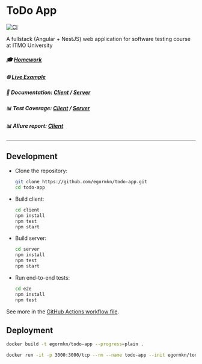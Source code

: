 # ToDo App

[![CI](https://github.com/egormkn/todo-app/actions/workflows/workflow.yml/badge.svg)](https://github.com/egormkn/todo-app/actions/workflows/workflow.yml)

A fullstack (Angular + NestJS) web application for software testing course at ITMO University

##### :mortar_board: [Homework][homework]
##### :globe_with_meridians: [Live Example][live]
##### :blue_book: Documentation: [Client][docs-client] / [Server][docs-server]
##### :bar_chart: Test Coverage: [Client][coverage-client] / [Server][coverage-server]
##### :bar_chart: Allure report: [Client][allure-client]

[homework]: https://egormkn.github.io/todo-app/docs "Homework"
[live]: https://egormkn-todo-app.herokuapp.com "Live example"
[allure-client]: https://egormkn.github.io/todo-app/allure/client "Client Allure report"
[coverage-client]: https://egormkn.github.io/todo-app/coverage/client "Client code coverage"
[coverage-server]: https://egormkn.github.io/todo-app/coverage/server "Server code coverage"
[docs-client]: https://egormkn.github.io/todo-app/docs/client "Client documentation"
[docs-server]: https://egormkn.github.io/todo-app/docs/server "Server documentation"

---

## Development

- Clone the repository:

  ```bash
  git clone https://github.com/egormkn/todo-app.git
  cd todo-app
  ```

- Build client:
  ```bash
  cd client
  npm install
  npm test
  npm start
  ```

- Build server:
  ```bash
  cd server
  npm install
  npm test
  npm start
  ```

- Run end-to-end tests:
  ```bash
  cd e2e
  npm install
  npm test
  ```

See more in the [GitHub Actions workflow file][workflow].

[workflow]: .github/workflows/workflow.yml

## Deployment

```bash
docker build -t egormkn/todo-app --progress=plain .

docker run -it -p 3000:3000/tcp --rm --name todo-app --init egormkn/todo-app
```
